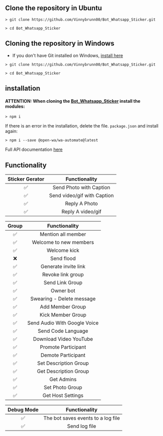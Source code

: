 ## Clone the repository in Ubuntu

``` shell
> git clone https://github.com/Vinnybrunn00/Bot_Whatsapp_Sticker.git
```

```shell
> cd Bot_Whatsapp_Sticker
```

## Cloning the repository in Windows

- If you don't have Git installed on Windows, [install here](https://github.com/git-for-windows/git/releases/download/v2.37.1.windows.1/Git-2.37.1-64-bit.exe)

```shell
> git clone https://github.com/Vinnybrunn00/Bot_Whatsapp_Sticker.git
```

```shell
> cd Bot_Whatsapp_Sticker
```

## installation 

#### ATTENTION: When cloning the [Bot_Whatsapp_Sticker](https://github.com/Vinnybrunn00/Bot_Whatsapp_Sticker) install the modules:

```shell
> npm i
```
If there is an error in the installation, delete the file. ```package.json``` and install again:

```shell
> npm i --save @open-wa/wa-automate@latest
```

Full API documentation [here](https://github.com/open-wa/wa-automate-nodejs)


## Functionality

| Sticker Gerator |                Functionality    |
| :-----------: | :--------------------------------:|
|       ✅       | Send Photo with Caption          |
|       ✅       | Send video/gif with Caption      |
|       ✅       | Reply A Photo                    |
|       ✅       | Reply A video/gif                |


| Group  |                     Functionality         |
| :-----------: | :--------------------------------: |
|       ✅        |   Mention all member             |
|       ✅        |   Welcome to new members         |
|       ✅        |   Welcome kick                   |
|       ❌        |   Send flood                     |
|       ✅        |   Generate invite link           |
|       ✅        |   Revoke link group              |
|       ✅        |   Send Link Group                |
|       ✅        |   Owner bot                      |
|       ✅        |   Swearing - Delete message      |
|       ✅        |   Add Member Group	            |
|       ✅        |   Kick Member Group	            |
|       ✅        |   Send Audio With Google Voice   |
|       ✅        |   Send Code Language	            |
|       ✅        |   Download Video YouTube	        |
|       ✅        |   Promote Participant	        |
|       ✅        |   Demote Participant	            |
|       ✅        |   Set Description Group	        |
|       ✅        |   Get Description Group          |
|       ✅        |   Get Admins	                    |
|       ✅        |   Set Photo Group	            |
|       ✅        |   Get Host Settings              |

| Debug Mode  |                     Functionality    |
| :-----------: | :--------------------------------: |
|       ✅        | The bot saves events to a log file |
|       ✅        | Send log file                    |
